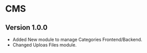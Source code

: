 # CMS

## Version 1.0.0
+ Added New module to manage Categories Frontend/Backend.
+ Changed Uploas Files module.